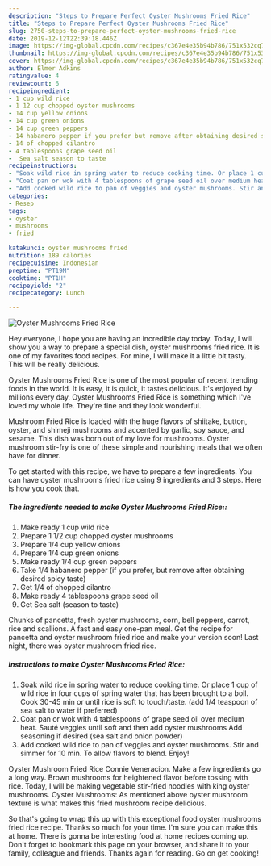 ```yaml
---
description: "Steps to Prepare Perfect Oyster Mushrooms Fried Rice"
title: "Steps to Prepare Perfect Oyster Mushrooms Fried Rice"
slug: 2750-steps-to-prepare-perfect-oyster-mushrooms-fried-rice
date: 2019-12-12T22:39:18.446Z
image: https://img-global.cpcdn.com/recipes/c367e4e35b94b786/751x532cq70/oyster-mushrooms-fried-rice-recipe-main-photo.jpg
thumbnail: https://img-global.cpcdn.com/recipes/c367e4e35b94b786/751x532cq70/oyster-mushrooms-fried-rice-recipe-main-photo.jpg
cover: https://img-global.cpcdn.com/recipes/c367e4e35b94b786/751x532cq70/oyster-mushrooms-fried-rice-recipe-main-photo.jpg
author: Elmer Adkins
ratingvalue: 4
reviewcount: 6
recipeingredient:
- 1 cup wild rice
- 1 12 cup chopped oyster mushrooms
- 14 cup yellow onions
- 14 cup green onions
- 14 cup green peppers
- 14 habanero pepper if you prefer but remove after obtaining desired spicy taste
- 14 of chopped cilantro
- 4 tablespoons grape seed oil
-  Sea salt season to taste
recipeinstructions:
- "Soak wild rice in spring water to reduce cooking time. Or place 1 cup of wild rice in four cups of spring water that has been brought to a boil. Cook 30-45 min or until rice is soft to touch/taste. (add 1/4 teaspoon of sea salt to water if preferred)"
- "Coat pan or wok with 4 tablespoons of grape seed oil over medium heat. Sauté veggies until soft and then add oyster mushrooms Add seasoning if desired (sea salt and onion powder)"
- "Add cooked wild rice to pan of veggies and oyster mushrooms. Stir and simmer for 10 min. To allow flavors to blend. Enjoy!"
categories:
- Resep
tags:
- oyster
- mushrooms
- fried

katakunci: oyster mushrooms fried
nutrition: 189 calories
recipecuisine: Indonesian
preptime: "PT19M"
cooktime: "PT1H"
recipeyield: "2"
recipecategory: Lunch

---
```



![Oyster Mushrooms Fried Rice](https://img-global.cpcdn.com/recipes/c367e4e35b94b786/751x532cq70/oyster-mushrooms-fried-rice-recipe-main-photo.jpg)

Hey everyone, I hope you are having an incredible day today. Today, I will show you a way to prepare a special dish, oyster mushrooms fried rice. It is one of my favorites food recipes. For mine, I will make it a little bit tasty. This will be really delicious.

Oyster Mushrooms Fried Rice is one of the most popular of recent trending foods in the world. It is easy, it is quick, it tastes delicious. It's enjoyed by millions every day. Oyster Mushrooms Fried Rice is something which I've loved my whole life. They're fine and they look wonderful.

Mushroom Fried Rice is loaded with the huge flavors of shiitake, button, oyster, and shimeji mushrooms and accented by garlic, soy sauce, and sesame. This dish was born out of my love for mushrooms. Oyster mushroom stir-fry is one of these simple and nourishing meals that we often have for dinner.


To get started with this recipe, we have to prepare a few ingredients. You can have oyster mushrooms fried rice using 9 ingredients and 3 steps. Here is how you cook that.

##### The ingredients needed to make Oyster Mushrooms Fried Rice::

1. Make ready 1 cup wild rice
1. Prepare 1 1/2 cup chopped oyster mushrooms
1. Prepare 1/4 cup yellow onions
1. Prepare 1/4 cup green onions
1. Make ready 1/4 cup green peppers
1. Take 1/4 habanero pepper (if you prefer, but remove after obtaining desired spicy taste)
1. Get 1/4 of chopped cilantro
1. Make ready 4 tablespoons grape seed oil
1. Get  Sea salt (season to taste)


Chunks of pancetta, fresh oyster mushrooms, corn, bell peppers, carrot, rice and scallions. A fast and easy one-pan meal. Get the recipe for pancetta and oyster mushroom fried rice and make your version soon! Last night, there was oyster mushroom fried rice. 

##### Instructions to make Oyster Mushrooms Fried Rice:

1. Soak wild rice in spring water to reduce cooking time. Or place 1 cup of wild rice in four cups of spring water that has been brought to a boil. Cook 30-45 min or until rice is soft to touch/taste. (add 1/4 teaspoon of sea salt to water if preferred)
1. Coat pan or wok with 4 tablespoons of grape seed oil over medium heat. Sauté veggies until soft and then add oyster mushrooms Add seasoning if desired (sea salt and onion powder)
1. Add cooked wild rice to pan of veggies and oyster mushrooms. Stir and simmer for 10 min. To allow flavors to blend. Enjoy!


Oyster Mushroom Fried Rice Connie Veneracion. Make a few ingredients go a long way. Brown mushrooms for heightened flavor before tossing with rice. Today, I will be making vegetable stir-fried noodles with king oyster mushrooms. Oyster Mushrooms: As mentioned above oyster mushroom texture is what makes this fried mushroom recipe delicious. 

So that's going to wrap this up with this exceptional food oyster mushrooms fried rice recipe. Thanks so much for your time. I'm sure you can make this at home. There is gonna be interesting food at home recipes coming up. Don't forget to bookmark this page on your browser, and share it to your family, colleague and friends. Thanks again for reading. Go on get cooking!
